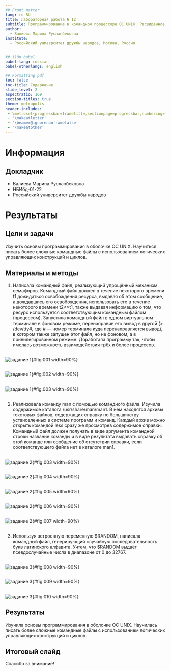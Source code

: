 ```yaml
---
## Front matter
lang: ru-RU
title: Лабораторная работа № 12
subtitle: Программирование в командном процессоре ОС UNIX. Расширенное программирование
author:
  - Валиева Марина Русланбековна
institute:
  - Российский университет дружбы народов, Москва, Россия


## i18n babel
babel-lang: russian
babel-otherlangs: english

## Formatting pdf
toc: false
toc-title: Содержание
slide_level: 2
aspectratio: 169
section-titles: true
theme: metropolis
header-includes:
 - \metroset{progressbar=frametitle,sectionpage=progressbar,numbering=fraction}
 - '\makeatletter'
 - '\beamer@ignorenonframefalse'
 - '\makeatother'
---
```


# Информация

## Докладчик

  * Валиева Марина Русланбековна
  * НБИбд-01-22
  * Российский университет дружбы народов

# Результаты

## Цели и задачи

Изучить основы программирования в оболочке ОС UNIX. 
Научиться писать более сложные командные файлы с использованием логических управляющих конструкций и циклов.

## Материалы и методы

1. Написала командный файл, реализующий упрощённый механизм семафоров. Командный файл должен в течение некоторого времени t1 дожидаться освобождения ресурса, выдавая об этом сообщение, а дождавшись его освобождения, использовать его в течение некоторого времени t2<>t1, также выдавая информацию о том, что ресурс используется соответствующим командным файлом (процессом). Запустила командный файл в одном виртуальном терминале в фоновом режиме, перенаправив его вывод в другой (> /dev/tty#, где # — номер терминала куда перенаправляется вывод), в котором также запущен этот файл, но не фоновом, а в привилегированном режиме. Доработала программу так, чтобы имелась возможность взаимодействия трёх и более процессов.

##

![задание 1](image/1.png){#fig:001 width=90%}

##

![задание 1](image/2.png){#fig:002 width=90%}

##

![задание 1](image/3.png){#fig:003 width=90%}

##

2. Реализовала команду man с помощью командного файла. Изучила содержимое каталога /usr/share/man/man1. В нем находятся архивы текстовых файлов, содержащих справку по большинству установленных в системе программ и команд. Каждый архив можно открыть командой less сразу же просмотрев содержимое справки. Командный файл должен получать в виде аргумента командной строки название команды и в виде результата выдавать справку об этой команде или сообщение об отсутствии справки, если соответствующего файла нет в каталоге man1.

##

![задание 2](image/3.png){#fig:003 width=90%}

##

![задание 2](image/4.png){#fig:004 width=90%}

##

![задание 2](image/5.png){#fig:005 width=90%}

##

![задание 2](image/6.png){#fig:006 width=90%}

##

![задание 2](image/7.png){#fig:007 width=90%}

##

3. Используя встроенную переменную $RANDOM, написала командный файл, генерирующий случайную последовательность букв латинского алфавита. Учтем, что $RANDOM выдаёт псевдослучайные числа в диапазоне от 0 до 32767.

##

![задание 3](image/8.png){#fig:008 width=90%}

##

![задание 3](image/9.png){#fig:009 width=90%}

##

![задание 3](image/10.png){#fig:010 width=90%}

## Результаты

Изучила основы программирования в оболочке ОС UNIX. Научилась писать более сложные командные файлы с использованием логических управляющих конструкций и циклов.

## Итоговый слайд

Спасибо за внимание!
